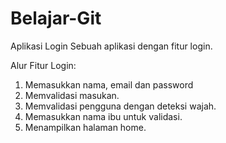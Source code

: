 # Belajar-Git
Aplikasi Login
Sebuah aplikasi dengan fitur login.

Alur Fitur Login:
1. Memasukkan nama, email dan password
2. Memvalidasi masukan.
3. Memvalidasi pengguna dengan deteksi wajah.
4. Memasukkan nama ibu untuk validasi.
5. Menampilkan halaman home.
